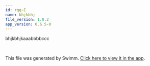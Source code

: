 ```yaml
---
id: rqg-E
name: bhjkbhj
file_version: 1.0.2
app_version: 0.6.5-0
---
```


bhjkbhjkaaabbbbccc

<br/>

This file was generated by Swimm. [Click here to view it in the app](https://swimm-web-app.web.app/repos/ls4DA2fLasmQuEbT4ipw/docs/rqg-E).